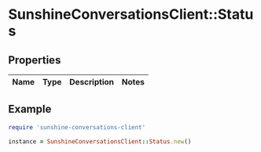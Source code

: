 # SunshineConversationsClient::Status

## Properties

| Name | Type | Description | Notes |
| ---- | ---- | ----------- | ----- |

## Example

```ruby
require 'sunshine-conversations-client'

instance = SunshineConversationsClient::Status.new()
```

